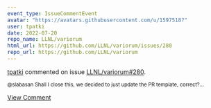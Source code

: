```yaml
---
event_type: IssueCommentEvent
avatar: "https://avatars.githubusercontent.com/u/1597518?"
user: tpatki
date: 2022-07-20
repo_name: LLNL/variorum
html_url: https://github.com/LLNL/variorum/issues/280
repo_url: https://github.com/LLNL/variorum
---
```


<a href='https://github.com/tpatki' target='_blank'>tpatki</a> commented on issue <a href='https://github.com/LLNL/variorum/issues/280' target='_blank'>LLNL/variorum#280</a>.

<small>@slabasan Shall I close this, we decided to just update the PR template, correct?...</small>

<a href='https://github.com/LLNL/variorum/issues/280' target='_blank'>View Comment</a>